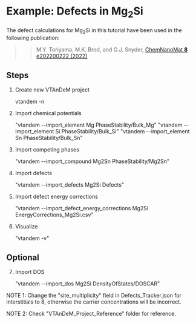 # Example: Defects in Mg<sub>2</sub>Si

The defect calculations for Mg<sub>2</sub>Si in this tutorial have been used in the following publication:

>> M.Y. Toriyama, M.K. Brod, and G.J. Snyder,
   [ChemNanoMat **8** e202200222 (2022)](https://doi.org/10.1002/cnma.202200222)


## Steps

1. Create new VTAnDeM project

	vtandem -n

2. Import chemical potentials

	"vtandem --import_element Mg PhaseStability/Bulk_Mg"
	"vtandem --import_element Si PhaseStability/Bulk_Si"
	"vtandem --import_element Sn PhaseStability/Bulk_Sn"

3. Import competing phases

	"vtandem --import_compound Mg2Sn PhaseStability/Mg2Sn"

4. Import defects

	"vtandem --import_defects Mg2Si Defects"

5. Import defect energy corrections

	"vtandem --import_defect_energy_corrections Mg2Si EnergyCorrections_Mg2Si.csv"

6. Visualize

	"vtandem -v"


## Optional

7. Import DOS

	"vtandem --import_dos Mg2Si DensityOfStates/DOSCAR"


NOTE 1: Change the "site_multiplicity" field in Defects_Tracker.json for interstitials to 8, otherwise the carrier concentrations will be incorrect.

NOTE 2: Check "VTAnDeM_Project_Reference" folder for reference.

